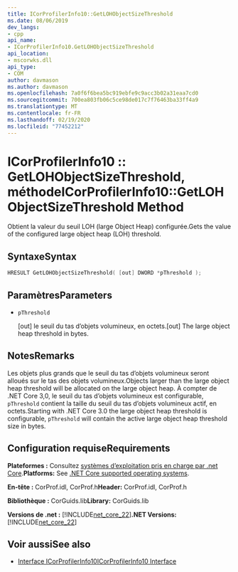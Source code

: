 ```yaml
---
title: ICorProfilerInfo10::GetLOHObjectSizeThreshold
ms.date: 08/06/2019
dev_langs:
- cpp
api_name:
- ICorProfilerInfo10.GetLOHObjectSizeThreshold
api_location:
- mscorwks.dll
api_type:
- COM
author: davmason
ms.author: davmason
ms.openlocfilehash: 7a0f6f6bea5bc919ebfe9c9acc3b02a31eaa7cd0
ms.sourcegitcommit: 700ea803fb06c5ce98de017c7f76463ba33ff4a9
ms.translationtype: MT
ms.contentlocale: fr-FR
ms.lasthandoff: 02/19/2020
ms.locfileid: "77452212"
---
```

# <a name="icorprofilerinfo10getlohobjectsizethreshold-method"></a><span data-ttu-id="6c185-102">ICorProfilerInfo10 :: GetLOHObjectSizeThreshold, méthode</span><span class="sxs-lookup"><span data-stu-id="6c185-102">ICorProfilerInfo10::GetLOHObjectSizeThreshold Method</span></span>

<span data-ttu-id="6c185-103">Obtient la valeur du seuil LOH (large Object Heap) configurée.</span><span class="sxs-lookup"><span data-stu-id="6c185-103">Gets the value of the configured large object heap (LOH) threshold.</span></span>

## <a name="syntax"></a><span data-ttu-id="6c185-104">Syntaxe</span><span class="sxs-lookup"><span data-stu-id="6c185-104">Syntax</span></span>

```cpp
HRESULT GetLOHObjectSizeThreshold( [out] DWORD *pThreshold );
```

## <a name="parameters"></a><span data-ttu-id="6c185-105">Paramètres</span><span class="sxs-lookup"><span data-stu-id="6c185-105">Parameters</span></span>

- `pThreshold`

  <span data-ttu-id="6c185-106">\[out] le seuil du tas d’objets volumineux, en octets.</span><span class="sxs-lookup"><span data-stu-id="6c185-106">\[out] The large object heap threshold in bytes.</span></span>

## <a name="remarks"></a><span data-ttu-id="6c185-107">Notes</span><span class="sxs-lookup"><span data-stu-id="6c185-107">Remarks</span></span>

<span data-ttu-id="6c185-108">Les objets plus grands que le seuil du tas d’objets volumineux seront alloués sur le tas des objets volumineux.</span><span class="sxs-lookup"><span data-stu-id="6c185-108">Objects larger than the large object heap threshold will be allocated on the large object heap.</span></span> <span data-ttu-id="6c185-109">À compter de .NET Core 3,0, le seuil du tas d’objets volumineux est configurable, `pThreshold` contient la taille du seuil du tas d’objets volumineux actif, en octets.</span><span class="sxs-lookup"><span data-stu-id="6c185-109">Starting with .NET Core 3.0 the large object heap threshold is configurable, `pThreshold` will contain the active large object heap threshold size in bytes.</span></span>

## <a name="requirements"></a><span data-ttu-id="6c185-110">Configuration requise</span><span class="sxs-lookup"><span data-stu-id="6c185-110">Requirements</span></span>

<span data-ttu-id="6c185-111">**Plateformes :** Consultez [systèmes d’exploitation pris en charge par .net Core](../../../core/install/dependencies.md?pivots=os-windows).</span><span class="sxs-lookup"><span data-stu-id="6c185-111">**Platforms:** See [.NET Core supported operating systems](../../../core/install/dependencies.md?pivots=os-windows).</span></span>

<span data-ttu-id="6c185-112">**En-tête :** CorProf.idl, CorProf.h</span><span class="sxs-lookup"><span data-stu-id="6c185-112">**Header:** CorProf.idl, CorProf.h</span></span>

<span data-ttu-id="6c185-113">**Bibliothèque :** CorGuids.lib</span><span class="sxs-lookup"><span data-stu-id="6c185-113">**Library:** CorGuids.lib</span></span>

<span data-ttu-id="6c185-114">**Versions de .net :** [!INCLUDE[net_core_22](../../../../includes/net-core-30-md.md)]</span><span class="sxs-lookup"><span data-stu-id="6c185-114">**.NET Versions:** [!INCLUDE[net_core_22](../../../../includes/net-core-30-md.md)]</span></span>

## <a name="see-also"></a><span data-ttu-id="6c185-115">Voir aussi</span><span class="sxs-lookup"><span data-stu-id="6c185-115">See also</span></span>

- [<span data-ttu-id="6c185-116">Interface ICorProfilerInfo10</span><span class="sxs-lookup"><span data-stu-id="6c185-116">ICorProfilerInfo10 Interface</span></span>](icorprofilerinfo10-interface.md)
